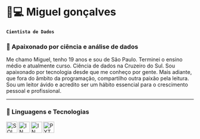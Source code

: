 # 🎲💻 Miguel gonçalves

**`Cientista de Dados`**

### 💚 Apaixonado por ciência e análise de dados

Me chamo Miguel, tenho 19 anos e sou de São Paulo. Terminei o ensino médio e atualmente curso.
Ciência de dados na Cruzeiro do Sul. Sou apaixonado por tecnologia desde que me conheço por gente. 
Mais adiante, que fora do âmbito da programação, compartilho outra paixão pela leitura. 
Sou um leitor ávido e acredito ser um hábito essencial para o crescimento pessoal e profissional. 

---

### 🤖 Linguagens e Tecnologias

<img
align="left" 
alt="SQL"
title="SQL" 
width="30px" 
src="https://cdn.jsdelivr.net/gh/devicons/devicon@latest/icons/azuresqldatabase/azuresqldatabase-original.svg"
/>

<img
align="left" 
alt="IN"
title="IN" 
width="30px" 
src="https://cdn.jsdelivr.net/gh/devicons/devicon@latest/icons/linkedin/linkedin-original.svg" />



<img 
align="left" 
alt="IN"
title="IN" 
width="30px" src="https://cdn.jsdelivr.net/gh/devicons/devicon@latest/icons/vscode/vscode-original.svg" />

<img
align="left" 
alt="PYTHON"
title="PYTHON" 
width="30px" 
style="padding-right: 10px;" 
src="https://cdn.jsdelivr.net/gh/devicons/devicon@latest/icons/python/python-original.svg" />
<br/>
<br/>
